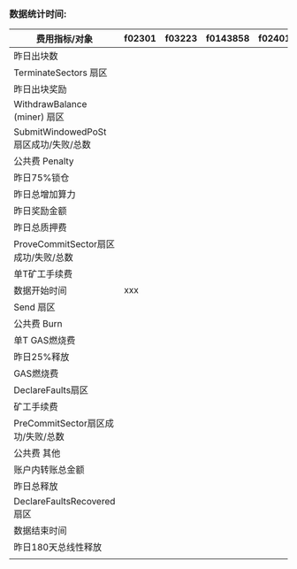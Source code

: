 ### 数据统计时间:


|费用指标/对象|f02301|f03223|f0143858|f0240185|
|----|----|----|----|----|
|昨日出块数|||||
|TerminateSectors 扇区|||||
|昨日出块奖励|||||
|WithdrawBalance (miner) 扇区|||||
|SubmitWindowedPoSt扇区成功/失败/总数|||||
|公共费 Penalty|||||
|昨日75%锁仓|||||
|昨日总增加算力|||||
|昨日奖励金额|||||
|昨日总质押费|||||
|ProveCommitSector扇区成功/失败/总数|||||
|单T矿工手续费|||||
|数据开始时间|xxx||||
|Send 扇区|||||
|公共费 Burn|||||
|单T GAS燃烧费|||||
|昨日25%释放|||||
|GAS燃烧费|||||
|DeclareFaults扇区|||||
|矿工手续费|||||
|PreCommitSector扇区成功/失败/总数|||||
|公共费 其他|||||
|账户内转账总金额|||||
|昨日总释放|||||
|DeclareFaultsRecovered扇区|||||
|数据结束时间|||||
|昨日180天总线性释放|||||
||||||
